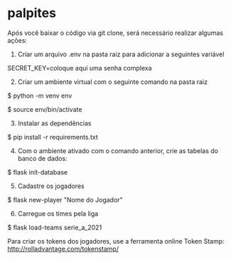 # palpites

Após você baixar o código via git clone, será necessário realizar algumas ações:

1) Criar um arquivo .env na pasta raiz para adicionar a seguintes variável

SECRET_KEY=coloque aqui uma senha complexa


2) Criar um ambiente virtual com o seguinte comando na pasta raiz

$ python -m venv env

$ source env/bin/activate

3) Instalar as dependências

$ pip install -r requirements.txt

4) Com o ambiente ativado com o comando anterior, crie as tabelas do banco de dados:

$ flask init-database

5) Cadastre os jogadores

$ flask new-player "Nome do Jogador"

6) Carregue os times pela liga

$ flask load-teams serie_a_2021

Para criar os tokens dos jogadores, use a ferramenta online Token Stamp: http://rolladvantage.com/tokenstamp/